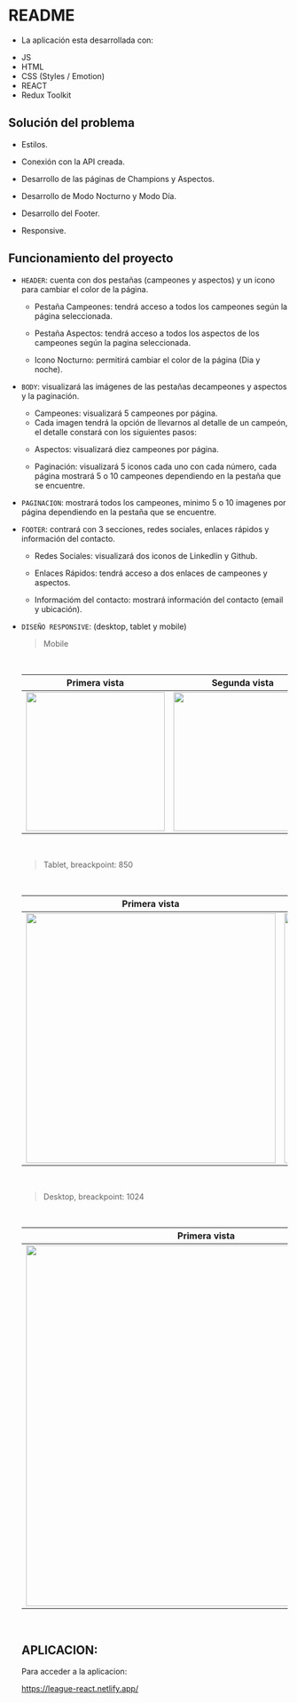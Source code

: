 # README

*  La aplicación esta desarrollada con:
 
 - JS
 - HTML
 - CSS (Styles / Emotion)
 - REACT
 - Redux Toolkit
 
## Solución del problema

  * Estilos.

  * Conexión con la API creada.

  * Desarrollo de las páginas de Champions y Aspectos.
  
  * Desarrollo de Modo Nocturno y Modo Día.
  
  * Desarrollo del Footer.
  
  * Responsive.
  

## Funcionamiento del proyecto

- `HEADER`: cuenta con dos pestañas (campeones y aspectos) y un icono para cambiar el color de la página.

  - Pestaña Campeones: tendrá acceso a todos los campeones según la página seleccionada.
  
  - Pestaña Aspectos: tendrá acceso a todos los aspectos de los campeones según la pagina seleccionada.
  
  - Icono Nocturno: permitirá cambiar el color de la página (Dia y noche).
  

- `BODY`: visualizará las imágenes de las pestañas decampeones y aspectos y la paginación.
  
  - Campeones: visualizará 5 campeones por página.
   
   * Cada imagen tendrá la opción de llevarnos al detalle de un campeón, el detalle constará con los siguientes pasos:
      
  
  - Aspectos: visualizará diez campeones por página.
  
  - Paginación: visualizará 5 iconos cada uno con cada número, cada página mostrará 5 o 10 campeones dependiendo en la pestaña que se encuentre. 

- `PAGINACION`: mostrará todos los campeones, minimo 5 o 10 imagenes por página dependiendo en la pestaña que se encuentre.

- `FOOTER`: contrará con 3 secciones, redes sociales, enlaces rápidos y información del contacto.

  - Redes Sociales: visualizará dos iconos de Linkedlin y Github.
  
  - Enlaces Rápidos: tendrá acceso a dos enlaces de campeones y aspectos. 
  
  - Informacióm del contacto: mostrará información del contacto (email y ubicación).
  

- `DISEÑO RESPONSIVE`:  (desktop, tablet y mobile)
    
  > Mobile

  <br/>

  | Primera vista | Segunda vista | Tercera vista |
  | ------------- | ------------- | ------------- |
  | <img width="250" src="https://user-images.githubusercontent.com/85201763/175987126-72102eca-5225-4145-8ee2-b7424a02ebde.png">  | <img width="250" src="https://user-images.githubusercontent.com/85201763/175990138-cb9ea122-3242-4fd0-b17e-cf0e5048e9d5.png">  | <img width="250" src="https://user-images.githubusercontent.com/85201763/175989790-46c52020-cc1a-4f99-a5ef-a08695aedf7c.png"> |

  <br/>

  > Tablet, breackpoint: 850

  <br/>

  | Primera vista | Segunda vista |
  | ------------- | ------------- |
  | <img width="450" src="https://user-images.githubusercontent.com/85201763/175990636-b0b1bffa-605f-46d4-aeb3-d9ad108d0dfc.png"> | <img width="450" src="https://user-images.githubusercontent.com/85201763/175991116-03f59a17-7c80-400a-9846-936440bf22bd.png"> |

  <br/>

  > Desktop, breackpoint: 1024

  <br/>

  | Primera vista | Segunda vista |
  | ------------- | ------------- |
  | <img width="650" src="https://user-images.githubusercontent.com/85201763/175993387-a609b673-d321-4494-a9da-00707e3bb6d9.png"> | <img width="650" src="https://user-images.githubusercontent.com/85201763/175993545-39142784-7d32-4661-8f84-bed46c67586a.png"> |

  <br/>

   ## APLICACION:

    Para acceder a la aplicacion:

    https://league-react.netlify.app/
